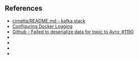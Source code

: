

## References
* [cjmatta/README.md - kafka stack](https://gist.github.com/cjmatta/a716fa26bb1ed22dd7f8d66f2b87d1cd)
* [Configuring Docker Logging](https://docs.confluent.io/3.1.1/cp-docker-images/docs/operations/logging.html)
* [Github - Failed to deserialize data for topic to Avro: #1190](https://github.com/confluentinc/schema-registry/issues/1190)
* []()
* []()
* []()
* []()